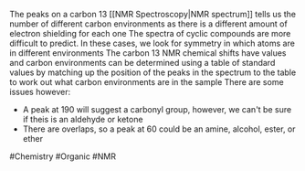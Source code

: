 The peaks on a carbon 13 [[NMR Spectroscopy|NMR spectrum]] tells us the number of different carbon environments as there is a different amount of electron shielding for each one
The spectra of cyclic compounds are more difficult to predict. In these cases, we look for symmetry in which atoms are in different environments
The carbon 13 NMR chemical shifts have values and carbon environments can be determined using a table of standard values by matching up the position of the peaks in the spectrum to the table to work out what carbon environments are in the sample
There are some issues however:
- A peak at 190 will suggest a carbonyl group, however, we can't be sure if theis is an aldehyde or ketone
- There are overlaps, so a peak at 60 could be an amine, alcohol, ester, or ether

#Chemistry #Organic #NMR 